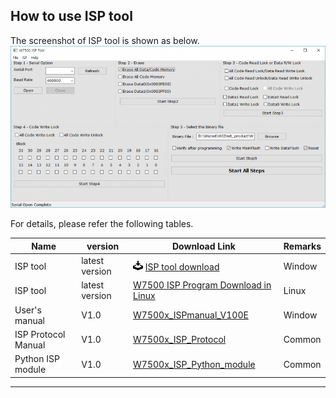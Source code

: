 ## How to use ISP tool

The screenshot of ISP tool is shown as below.
![](/img/products/wizwiki_w7500/picture0.png)

For details, please refer the following tables.

| Name                | version        | Download Link                                                                                                                    | Remarks |
| ------------------- | -------------- | -------------------------------------------------------------------------------------------------------------------------------- | ------- |
| ISP tool            | latest version | ![](/img/products/w5500/w5500_evb/icons/download.png) [ISP tool download](/img/products/wizwiki_w7500/w7500_isp_20180731.zip) | Window  |
| ISP tool            | latest version | [W7500 ISP Program Download in Linux](https://github.com/Wiznet/W7500_ISP)                                                       | Linux   |
| User's manual       | V1.0           | [W7500x\_ISPmanual\_V100E](/img/products/wizwiki_w7500/w7500x_ispmanual_v100e_v2.pdf)                                     | Window  |
| ISP Protocol Manual | V1.0           | [W7500x\_ISP\_Protocol](/img/products/wizwiki_w7500/w7500x_isp_communication_protocol_v1_0.pdf)                           | Common  |
| Python ISP module   | V1.0           | [W7500x\_ISP\_Python\_module](/img/products/wizwiki_w7500/w7500isp.zip)                                             | Common  |

-----
